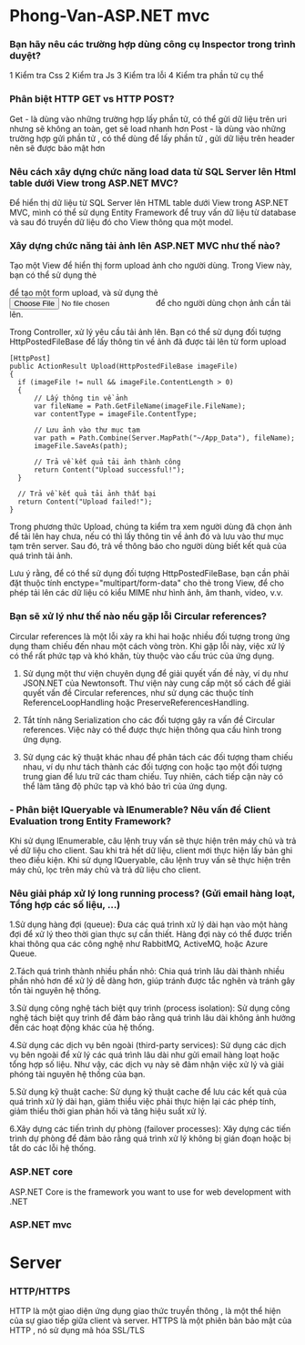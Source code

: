 # Phong-Van-ASP.NET mvc
### Bạn hãy nêu các trường hợp dùng công cụ Inspector trong trình duyệt?
1 Kiểm tra Css
2 Kiểm tra Js
3 Kiểm tra lỗi
4 Kiểm tra phần tử cụ thể

### Phân biệt HTTP GET vs HTTP POST?
Get - là dùng vào những trường hợp lấy phần tử, có thể gửi dữ liệu trên uri nhưng sẽ không an toàn, get sẽ load nhanh hơn 
Post - là dùng vào những trường hợp gửi phần tử , có thể dùng để lấy phần tử , gửi dữ liệu trên header nên sẽ được bảo mật hơn


### Nêu cách xây dựng chức năng load data từ SQL Server lên Html table dưới View trong ASP.NET MVC?
Để hiển thị dữ liệu từ SQL Server lên HTML table dưới View trong ASP.NET MVC, mình có thể sử dụng Entity Framework để truy vấn 
dữ liệu từ database và sau đó truyền dữ liệu đó cho View thông qua một model.

### Xây dựng chức năng tải ảnh lên ASP.NET MVC như thế nào?
Tạo một View để hiển thị form upload ảnh cho người dùng. Trong View này, bạn có thể sử dụng thẻ <form> để tạo một form upload, 
và sử dụng thẻ <input type="file"> để cho người dùng chọn ảnh cần tải lên.

Trong Controller, xử lý yêu cầu tải ảnh lên. Bạn có thể sử dụng đối tượng HttpPostedFileBase để lấy thông tin về ảnh đã được tải lên từ form upload
  ```
  [HttpPost]
public ActionResult Upload(HttpPostedFileBase imageFile)
{
    if (imageFile != null && imageFile.ContentLength > 0)
    {
        // Lấy thông tin về ảnh
        var fileName = Path.GetFileName(imageFile.FileName);
        var contentType = imageFile.ContentType;

        // Lưu ảnh vào thư mục tạm
        var path = Path.Combine(Server.MapPath("~/App_Data"), fileName);
        imageFile.SaveAs(path);

        // Trả về kết quả tải ảnh thành công
        return Content("Upload successful!");
    }

    // Trả về kết quả tải ảnh thất bại
    return Content("Upload failed!");
}
  ```
  
Trong phương thức Upload, chúng ta kiểm tra xem người dùng đã chọn ảnh để tải lên hay chưa, nếu có thì lấy thông tin về ảnh đó và lưu vào thư mục tạm trên server. Sau đó, trả về thông báo cho người dùng biết kết quả của quá trình tải ảnh.

Lưu ý rằng, để có thể sử dụng đối tượng HttpPostedFileBase, bạn cần phải đặt thuộc tính enctype="multipart/form-data" cho thẻ <form> trong View, để cho phép tải lên các dữ liệu có kiểu MIME như hình ảnh, âm thanh, video, v.v.

### Bạn sẽ xử lý như thế nào nếu gặp lỗi Circular references?
Circular references là một lỗi xảy ra khi hai hoặc nhiều đối tượng trong ứng dụng tham chiếu đến nhau một cách vòng tròn. Khi gặp lỗi này, việc xử lý có thể rất phức tạp và khó khăn, tùy thuộc vào cấu trúc của ứng dụng.
  
1. Sử dụng một thư viện chuyên dụng để giải quyết vấn đề này, ví dụ như JSON.NET của Newtonsoft. Thư viện này cung cấp một số cách để giải quyết vấn đề Circular references, như sử dụng các thuộc tính ReferenceLoopHandling hoặc PreserveReferencesHandling.

2. Tắt tính năng Serialization cho các đối tượng gây ra vấn đề Circular references. Việc này có thể được thực hiện thông qua cấu hình trong ứng dụng.

3. Sử dụng các kỹ thuật khác nhau để phân tách các đối tượng tham chiếu nhau, ví dụ như tách thành các đối tượng con hoặc tạo một đối tượng trung gian để lưu trữ các tham chiếu. Tuy nhiên, cách tiếp cận này có thể làm tăng độ phức tạp và khó bảo trì của ứng dụng.

### - Phân biệt IQueryable và IEnumerable? Nêu vấn đề Client Evaluation trong Entity Framework?
Khi sử dụng IEnumerable, câu lệnh truy vấn sẽ thực hiện trên máy chủ và trả về dữ liệu cho client. Sau khi trả hết dữ liệu, client mới thực hiện lấy  bản ghi theo điều kiện.
Khi sử dụng IQueryable, câu lệnh truy vấn sẽ thực hiện trên máy chủ, lọc trên máy chủ và trả dữ liệu cho client.
  
### Nêu giải pháp xử lý long running process? (Gửi email hàng loạt, Tổng hợp các số liệu, …)
1.Sử dụng hàng đợi (queue): Đưa các quá trình xử lý dài hạn vào một hàng đợi để xử lý theo thời gian thực sự cần thiết. Hàng đợi này có thể được triển khai thông qua các công nghệ như RabbitMQ, ActiveMQ, hoặc Azure Queue.

2.Tách quá trình thành nhiều phần nhỏ: Chia quá trình lâu dài thành nhiều phần nhỏ hơn để xử lý dễ dàng hơn, giúp tránh được tắc nghẽn và tránh gây tốn tài nguyên hệ thống.

3.Sử dụng công nghệ tách biệt quy trình (process isolation): Sử dụng công nghệ tách biệt quy trình để đảm bảo rằng quá trình lâu dài không ảnh hưởng đến các hoạt động khác của hệ thống.

4.Sử dụng các dịch vụ bên ngoài (third-party services): Sử dụng các dịch vụ bên ngoài để xử lý các quá trình lâu dài như gửi email hàng loạt hoặc tổng hợp số liệu. Như vậy, các dịch vụ này sẽ đảm nhận việc xử lý và giải phóng tài nguyên hệ thống của bạn.

5.Sử dụng kỹ thuật cache: Sử dụng kỹ thuật cache để lưu các kết quả của quá trình xử lý dài hạn, giảm thiểu việc phải thực hiện lại các phép tính, giảm thiểu thời gian phản hồi và tăng hiệu suất xử lý.

6.Xây dựng các tiến trình dự phòng (failover processes): Xây dựng các tiến trình dự phòng để đảm bảo rằng quá trình xử lý không bị gián đoạn hoặc bị tắt do các lỗi hệ thống.
  
### ASP.NET core
ASP.NET Core is the framework you want to use for web development with .NET
  
### ASP.NET mvc
  
# Server
  
### HTTP/HTTPS
HTTP là một giao diện ứng dụng giao thức truyền thông , là một thể hiện của sự giao tiếp giữa client và server.
HTTPS là một phiên bản bảo mật của HTTP , nó sử dụng mã hóa SSL/TLS
  
  
  
  
  
  
  
  
  
  
  
